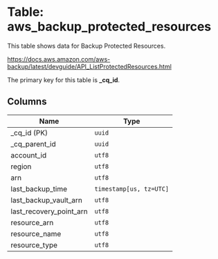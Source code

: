 # Table: aws_backup_protected_resources

This table shows data for Backup Protected Resources.

https://docs.aws.amazon.com/aws-backup/latest/devguide/API_ListProtectedResources.html

The primary key for this table is **_cq_id**.

## Columns

| Name          | Type          |
| ------------- | ------------- |
|_cq_id (PK)|`uuid`|
|_cq_parent_id|`uuid`|
|account_id|`utf8`|
|region|`utf8`|
|arn|`utf8`|
|last_backup_time|`timestamp[us, tz=UTC]`|
|last_backup_vault_arn|`utf8`|
|last_recovery_point_arn|`utf8`|
|resource_arn|`utf8`|
|resource_name|`utf8`|
|resource_type|`utf8`|